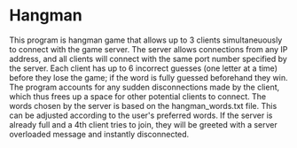 # Hangman
This program is hangman game that allows up to 3 clients simultaneuously to connect with the game server.
The server allows connections from any IP address, and all clients will connect with the same port number specified by the server.
Each client has up to 6 incorrect guesses (one letter at a time) before they lose the game; if the word is fully guessed beforehand they win.
The program accounts for any sudden disconnections made by the client, which thus frees up a space for other potential clients to connect.
The words chosen by the server is based on the hangman_words.txt file. This can be adjusted according to the user's preferred words.
If the server is already full and a 4th client tries to join, they will be greeted with a server overloaded message and instantly disconnected.